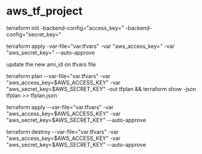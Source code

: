 # aws_tf_project
terraform init -backend-config="access_key=<your access key>" -backend-config="secret_key=<your secret key>"

 terraform apply -var-file="var.tfvars" -var "aws_access_key=" -var "aws_secret_key=" --auto-approve

update the new ami_id on tfvars file 

terraform plan --var-file="var.tfvars" -var "aws_access_key=$AWS_ACCESS_KEY" -var "aws_secret_key=$AWS_SECRET_KEY" -out tfplan && terraform show -json tfplan >> tfplan.json

terraform apply --var-file="var.tfvars" -var "aws_access_key=$AWS_ACCESS_KEY" -var "aws_secret_key=$AWS_SECRET_KEY" --auto-approve

terraform destroy --var-file="var.tfvars" -var "aws_access_key=$AWS_ACCESS_KEY" -var "aws_secret_key=$AWS_SECRET_KEY" --auto-approve